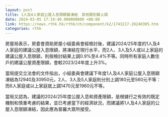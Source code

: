 ```yaml
---
layout: post
title: 1人及4人家庭公屋入息限額擬凍結　其他類別擬上調
date: 2024-03-05 17:19:40.000000000 +08:00
link: https://news.rthk.hk/rthk/ch/component/k2/1743217-20240305.htm
categories: rthk
---
```


房屋局表示，房委會資助房屋小組委員會經檢討後，建議2024/25年度的1人及4人家庭的建議公屋入息限額，將凍結在現行水平，而2人、3人及5人或以上家庭的建議公屋入息限額，則按檢討結果上調0.9%至4.4%不等。同時所有家庭人數住戶的建議公屋資產限額，會較2023/24年度上升3%。

當局提交立法會的文件指出，小組委員會建議下年度1人及4人家庭公屋入息限額凍結為12940及30950元，2人、3人及5人家庭則分別上調180元至560元不等：而6人家庭或以上家庭就上調1470元至1960元不等。

當局又認為，建議的2024/25年度公屋入息和資產限額，是根據行之有效的既定機制和慎重考慮的結果，並已考慮當下的經濟狀況，而建議將1人及4人家庭的公屋入息限額凍結，因此應為普羅大眾所接受。
